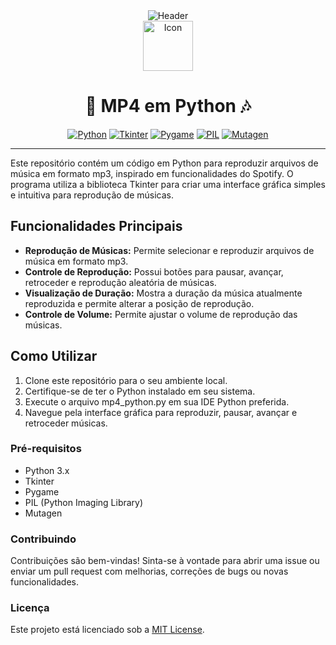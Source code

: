 <div align="center">
  <img src="https://github.com/powerandcontrol/MP4-em-Python/blob/main/mp4_em_python_header.gif" alt="Header">
</div>

<div align="center">
   <img src="https://github.com/powerandcontrol/MP4-em-Python/blob/main/icon_mp4_em_python.gif" alt="Icon" width=80>
</div>

<div align="center">

# 🎵 MP4 em Python 🎶

[![Python](https://img.shields.io/badge/Python-3.x-blue)](https://www.python.org/)
[![Tkinter](https://img.shields.io/badge/Tkinter-Interface%20Gr%C3%A1fica-green)](https://docs.python.org/3/library/tkinter.html)
[![Pygame](https://img.shields.io/badge/Pygame-Reprodu%C3%A7%C3%A3o%20de%20%C3%81udio-red)](https://www.pygame.org/)
[![PIL](https://img.shields.io/badge/PIL-Manipula%C3%A7%C3%A3o%20de%20Imagens-yellow)](https://pillow.readthedocs.io/en/stable/)
[![Mutagen](https://img.shields.io/badge/Mutagen-Informa%C3%A7%C3%A3o%20de%20%C3%81udio-orange)](https://mutagen.readthedocs.io/en/latest/)

</div>

---

Este repositório contém um código em Python para reproduzir arquivos de música em formato mp3, inspirado em funcionalidades do Spotify. O programa utiliza a biblioteca Tkinter para criar uma interface gráfica simples e intuitiva para reprodução de músicas.

## Funcionalidades Principais

- **Reprodução de Músicas:** Permite selecionar e reproduzir arquivos de música em formato mp3.
- **Controle de Reprodução:** Possui botões para pausar, avançar, retroceder e reprodução aleatória de músicas.
- **Visualização de Duração:** Mostra a duração da música atualmente reproduzida e permite alterar a posição de reprodução.
- **Controle de Volume:** Permite ajustar o volume de reprodução das músicas.

## Como Utilizar

1. Clone este repositório para o seu ambiente local.
2. Certifique-se de ter o Python instalado em seu sistema.
3. Execute o arquivo mp4_python.py em sua IDE Python preferida.
4. Navegue pela interface gráfica para reproduzir, pausar, avançar e retroceder músicas.

### Pré-requisitos

- Python 3.x
- Tkinter
- Pygame
- PIL (Python Imaging Library)
- Mutagen

### Contribuindo

Contribuições são bem-vindas! Sinta-se à vontade para abrir uma issue ou enviar um pull request com melhorias, correções de bugs ou novas funcionalidades.

### Licença

Este projeto está licenciado sob a [MIT License](LICENSE).
